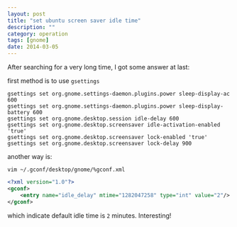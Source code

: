 ```yaml
---
layout: post
title: "set ubuntu screen saver idle time"
description: ""
category: operation
tags: [gnome]
date: 2014-03-05
---
```

After searching for a very long time, I got some answer at last:  

first method is to use `gsettings`  
```shell
gsettings set org.gnome.settings-daemon.plugins.power sleep-display-ac 600
gsettings set org.gnome.settings-daemon.plugins.power sleep-display-battery 600
gsettings set org.gnome.desktop.session idle-delay 600
gsettings set org.gnome.desktop.screensaver idle-activation-enabled 'true'
gsettings set org.gnome.desktop.screensaver lock-enabled 'true'
gsettings set org.gnome.desktop.screensaver lock-delay 900
```

another way is:  

`vim ~/.gconf/desktop/gnome/%gconf.xml`  
```xml
<?xml version="1.0"?>
<gconf>
    <entry name="idle_delay" mtime="1282047258" type="int" value="2"/>
</gconf>
```
which indicate default idle time is `2` minutes. Interesting!
